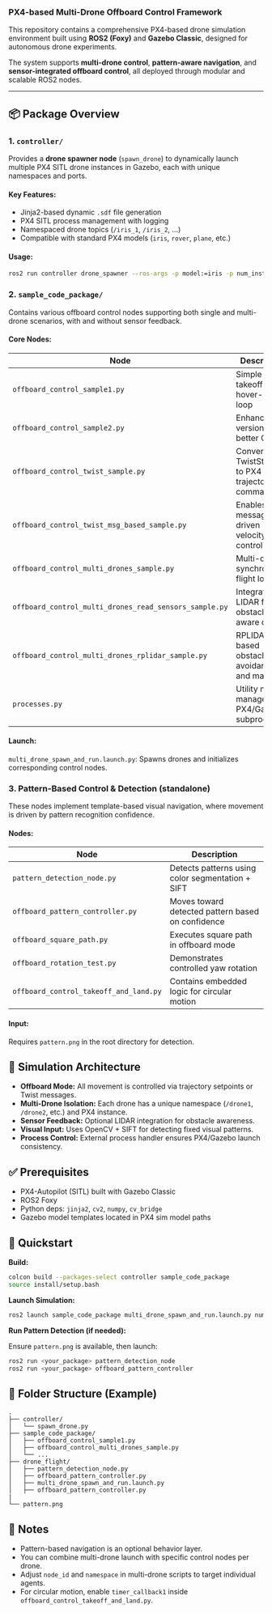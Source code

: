 ### PX4-based Multi-Drone Offboard Control Framework

This repository contains a comprehensive PX4-based drone simulation environment built using **ROS2 (Foxy)** and **Gazebo Classic**, designed for autonomous drone experiments.

The system supports **multi-drone control**, **pattern-aware navigation**, and **sensor-integrated offboard control**, all deployed through modular and scalable ROS2 nodes.

---

## 📦 Package Overview

### 1. `controller/`

Provides a **drone spawner node** (`spawn_drone`) to dynamically launch multiple PX4 SITL drone instances in Gazebo, each with unique namespaces and ports.

#### Key Features:

- Jinja2-based dynamic `.sdf` file generation
- PX4 SITL process management with logging
- Namespaced drone topics (`/iris_1`, `/iris_2`, ...)
- Compatible with standard PX4 models (`iris`, `rover`, `plane`, etc.)

#### Usage:

```bash
ros2 run controller drone_spawner --ros-args -p model:=iris -p num_instances:=3
```

### 2. `sample_code_package/`

Contains various offboard control nodes supporting both single and multi-drone scenarios, with and without sensor feedback.

#### Core Nodes:

| Node                                         | Description                                                       |
| -------------------------------------------- | ----------------------------------------------------------------- |
| `offboard_control_sample1.py`                | Simple arm-takeoff-hover-land loop                                |
| `offboard_control_sample2.py`                | Enhanced version with better QoS                                  |
| `offboard_control_twist_sample.py`            | Converts TwistStamped to PX4 trajectory commands                    |
| `offboard_control_twist_msg_based_sample.py` | Enables message-driven velocity control                         |
| `offboard_control_multi_drones_sample.py`    | Multi-drone synchronized flight logic                             |
| `offboard_control_multi_drones_read_sensors_sample.py` | Integrates LIDAR for obstacle-aware control                     |
| `offboard_control_multi_drones_rplidar_sample.py` | RPLIDAR-based obstacle avoidance and mapping                  |
| `processes.py`                               | Utility node to manage PX4/Gazebo subprocesses                     |

#### Launch:

`multi_drone_spawn_and_run.launch.py`: Spawns drones and initializes corresponding control nodes.

### 3. Pattern-Based Control & Detection (standalone)

These nodes implement template-based visual navigation, where movement is driven by pattern recognition confidence.

#### Nodes:

| Node                         | Description                                                 |
| ---------------------------- | ----------------------------------------------------------- |
| `pattern_detection_node.py`  | Detects patterns using color segmentation + SIFT          |
| `offboard_pattern_controller.py` | Moves toward detected pattern based on confidence       |
| `offboard_square_path.py`      | Executes square path in offboard mode                      |
| `offboard_rotation_test.py`    | Demonstrates controlled yaw rotation                       |
| `offboard_control_takeoff_and_land.py` | Contains embedded logic for circular motion           |

#### Input:

Requires `pattern.png` in the root directory for detection.

## 🧭 Simulation Architecture

- **Offboard Mode:** All movement is controlled via trajectory setpoints or Twist messages.
- **Multi-Drone Isolation:** Each drone has a unique namespace (`/drone1`, `/drone2`, etc.) and PX4 instance.
- **Sensor Feedback:** Optional LIDAR integration for obstacle awareness.
- **Visual Input:** Uses OpenCV + SIFT for detecting fixed visual patterns.
- **Process Control:** External process handler ensures PX4/Gazebo launch consistency.

## ✅ Prerequisites

- PX4-Autopilot (SITL) built with Gazebo Classic
- ROS2 Foxy
- Python deps: `jinja2`, `cv2`, `numpy`, `cv_bridge`
- Gazebo model templates located in PX4 sim model paths

## 🚀 Quickstart

**Build:**

```bash
colcon build --packages-select controller sample_code_package
source install/setup.bash
```

**Launch Simulation:**

```bash
ros2 launch sample_code_package multi_drone_spawn_and_run.launch.py num_drones:=3 model_name:=iris
```

**Run Pattern Detection (if needed):**

Ensure `pattern.png` is available, then launch:

```bash
ros2 run <your_package> pattern_detection_node
ros2 run <your_package> offboard_pattern_controller
```

## 📂 Folder Structure (Example)

```
.
├── controller/
│   └── spawn_drone.py
├── sample_code_package/
│   ├── offboard_control_sample1.py
│   ├── offboard_control_multi_drones_sample.py
│   └── ...
├── drone_flight/
│   ├── pattern_detection_node.py
│   ├── offboard_pattern_controller.py
│   ├── multi_drone_spawn_and_run.launch.py
│   ├── offboard_pattern_controller.py
|
└── pattern.png
```

## 🔧 Notes

- Pattern-based navigation is an optional behavior layer.
- You can combine multi-drone launch with specific control nodes per drone.
- Adjust `node_id` and `namespace` in multi-drone scripts to target individual agents.
- For circular motion, enable `timer_callback1` inside `offboard_control_takeoff_and_land.py`.